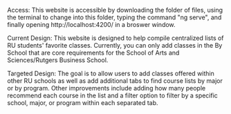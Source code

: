Access:
This website is accessible by downloading the folder of files, using the terminal to change into this folder, typing the command "ng serve", and finally opening http://localhost:4200/ in a broswer window.

Current Design:
This website is designed to help compile centralized lists of RU students' favorite classes. Currently, you can only add classes in the By School that are core requirements for the School of Arts and Sciences/Rutgers Business School.

Targeted Design:
The goal is to allow users to add classes offered within other RU schools as well as add additional tabs to find course lists by major or by program. Other improvements include adding how many people recommend each course in the list and a filter option to filter by a specific school, major, or program within each separated tab.
